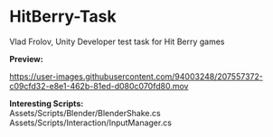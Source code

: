 # HitBerry-Task
Vlad Frolov, Unity Developer test task for Hit Berry games

<b>Preview: </b>

https://user-images.githubusercontent.com/94003248/207557372-c09cfd32-e8e1-462b-81ed-d080c070fd80.mov

<b>Interesting Scripts: </b><br>
Assets/Scripts/Blender/BlenderShake.cs<br>
Assets/Scripts/Interaction/InputManager.cs<br>
